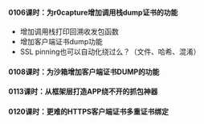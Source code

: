 #### 0106课时：为r0capture增加调用栈dump证书的功能

- 增加调用栈打印回溯收发包函数
- 增加客户端证书dump功能
- SSL pinning也可以自动化绕过么？（文件、哈希、混淆）

#### 0108课时：为沙箱增加客户端证书DUMP的功能



#### 0113课时：从框架层打造APP绕不开的抓包神器



#### 0120课时：更难的HTTPS客户端证书多重证书绑定

